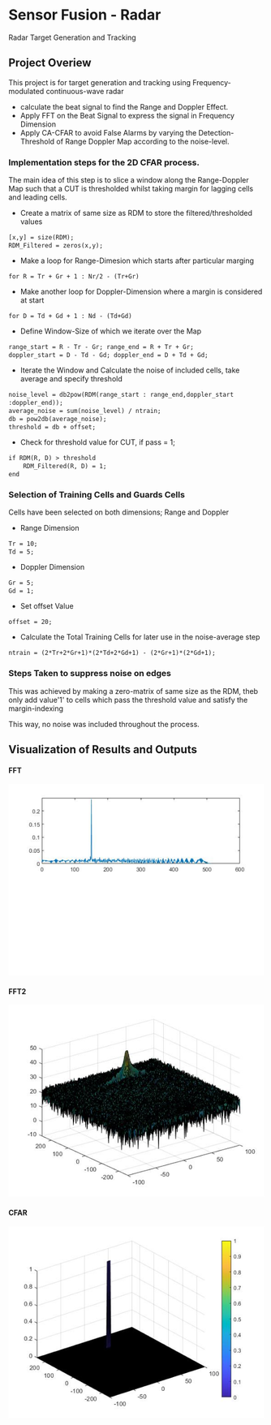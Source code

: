 # Sensor Fusion - Radar
Radar Target Generation and Tracking

## Project Overiew

This project is for target generation and tracking using Frequency-modulated continuous-wave radar

* calculate the beat signal to find the Range and Doppler Effect. 
* Apply FFT on the Beat Signal to express the signal in Frequency Dimension
* Apply CA-CFAR to avoid False Alarms by varying the Detection-Threshold of Range Doppler Map according to the noise-level.  

### Implementation steps for the 2D CFAR process.

The main idea of this step is to slice a window along the Range-Doppler Map such that
a CUT is thresholded whilst taking margin for lagging cells and leading cells. 

* Create a matrix of same size as RDM to store the filtered/thresholded values
```
[x,y] = size(RDM);
RDM_Filtered = zeros(x,y);
```

* Make a loop for Range-Dimesion which starts after particular marging
```
for R = Tr + Gr + 1 : Nr/2 - (Tr+Gr)
```

* Make another loop for Doppler-Dimension where a margin is considered at start
```
for D = Td + Gd + 1 : Nd - (Td+Gd)
```

* Define Window-Size of which we iterate over the Map
```
range_start = R - Tr - Gr; range_end = R + Tr + Gr;
doppler_start = D - Td - Gd; doppler_end = D + Td + Gd;
```

* Iterate the Window and Calculate the noise of included cells, take average and specify threshold
```
noise_level = db2pow(RDM(range_start : range_end,doppler_start :doppler_end));
average_noise = sum(noise_level) / ntrain;
db = pow2db(average_noise);
threshold = db + offset;
```

* Check for threshold value for CUT, if pass = 1;
```
if RDM(R, D) > threshold
    RDM_Filtered(R, D) = 1;
end
```

### Selection of Training Cells and Guards Cells
Cells have been selected on both dimensions; Range and Doppler

* Range Dimension
```
Tr = 10;
Td = 5;
```

* Doppler Dimension
```
Gr = 5;
Gd = 1;
```

* Set offset Value
```
offset = 20;
```

* Calculate the Total Training Cells for later use in the noise-average step
```
ntrain = (2*Tr+2*Gr+1)*(2*Td+2*Gd+1) - (2*Gr+1)*(2*Gd+1);
```

### Steps Taken to suppress noise on edges

This was achieved by making a zero-matrix of same size as the RDM, theb only add value'1' to cells which pass the threshold value and satisfy the margin-indexing

This way, no noise was included throughout the process. 


## Visualization of Results and Outputs

#### FFT
![](https://github.com/Mamdouh93Murad/SFND-Radar/blob/master/Graph/FFT.jpg)

#### FFT2
![](https://github.com/Mamdouh93Murad/SFND-Radar/blob/master/Graph/FFT2.jpg)

#### CFAR
![](https://github.com/Mamdouh93Murad/SFND-Radar/blob/master/Graph/CA-CFAR.jpg)
